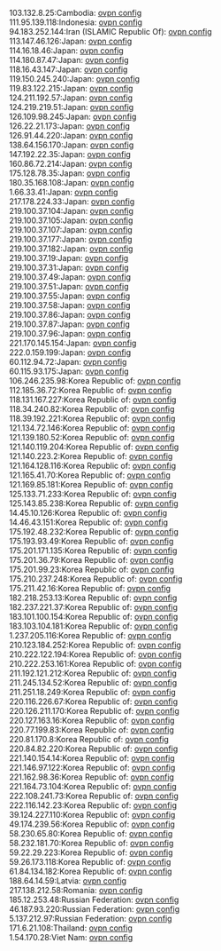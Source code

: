 103.132.8.25:Cambodia: [ovpn config](vpn/103_132_8_25.ovpn)  
111.95.139.118:Indonesia: [ovpn config](vpn/111_95_139_118.ovpn)  
94.183.252.144:Iran (ISLAMIC Republic Of): [ovpn config](vpn/94_183_252_144.ovpn)  
113.147.46.126:Japan: [ovpn config](vpn/113_147_46_126.ovpn)  
114.16.18.46:Japan: [ovpn config](vpn/114_16_18_46.ovpn)  
114.180.87.47:Japan: [ovpn config](vpn/114_180_87_47.ovpn)  
118.16.43.147:Japan: [ovpn config](vpn/118_16_43_147.ovpn)  
119.150.245.240:Japan: [ovpn config](vpn/119_150_245_240.ovpn)  
119.83.122.215:Japan: [ovpn config](vpn/119_83_122_215.ovpn)  
124.211.192.57:Japan: [ovpn config](vpn/124_211_192_57.ovpn)  
124.219.219.51:Japan: [ovpn config](vpn/124_219_219_51.ovpn)  
126.109.98.245:Japan: [ovpn config](vpn/126_109_98_245.ovpn)  
126.22.21.173:Japan: [ovpn config](vpn/126_22_21_173.ovpn)  
126.91.44.220:Japan: [ovpn config](vpn/126_91_44_220.ovpn)  
138.64.156.170:Japan: [ovpn config](vpn/138_64_156_170.ovpn)  
147.192.22.35:Japan: [ovpn config](vpn/147_192_22_35.ovpn)  
160.86.72.214:Japan: [ovpn config](vpn/160_86_72_214.ovpn)  
175.128.78.35:Japan: [ovpn config](vpn/175_128_78_35.ovpn)  
180.35.168.108:Japan: [ovpn config](vpn/180_35_168_108.ovpn)  
1.66.33.41:Japan: [ovpn config](vpn/1_66_33_41.ovpn)  
217.178.224.33:Japan: [ovpn config](vpn/217_178_224_33.ovpn)  
219.100.37.104:Japan: [ovpn config](vpn/219_100_37_104.ovpn)  
219.100.37.105:Japan: [ovpn config](vpn/219_100_37_105.ovpn)  
219.100.37.107:Japan: [ovpn config](vpn/219_100_37_107.ovpn)  
219.100.37.177:Japan: [ovpn config](vpn/219_100_37_177.ovpn)  
219.100.37.182:Japan: [ovpn config](vpn/219_100_37_182.ovpn)  
219.100.37.19:Japan: [ovpn config](vpn/219_100_37_19.ovpn)  
219.100.37.31:Japan: [ovpn config](vpn/219_100_37_31.ovpn)  
219.100.37.49:Japan: [ovpn config](vpn/219_100_37_49.ovpn)  
219.100.37.51:Japan: [ovpn config](vpn/219_100_37_51.ovpn)  
219.100.37.55:Japan: [ovpn config](vpn/219_100_37_55.ovpn)  
219.100.37.58:Japan: [ovpn config](vpn/219_100_37_58.ovpn)  
219.100.37.86:Japan: [ovpn config](vpn/219_100_37_86.ovpn)  
219.100.37.87:Japan: [ovpn config](vpn/219_100_37_87.ovpn)  
219.100.37.96:Japan: [ovpn config](vpn/219_100_37_96.ovpn)  
221.170.145.154:Japan: [ovpn config](vpn/221_170_145_154.ovpn)  
222.0.159.199:Japan: [ovpn config](vpn/222_0_159_199.ovpn)  
60.112.94.72:Japan: [ovpn config](vpn/60_112_94_72.ovpn)  
60.115.93.175:Japan: [ovpn config](vpn/60_115_93_175.ovpn)  
106.246.235.98:Korea Republic of: [ovpn config](vpn/106_246_235_98.ovpn)  
112.185.36.72:Korea Republic of: [ovpn config](vpn/112_185_36_72.ovpn)  
118.131.167.227:Korea Republic of: [ovpn config](vpn/118_131_167_227.ovpn)  
118.34.240.82:Korea Republic of: [ovpn config](vpn/118_34_240_82.ovpn)  
118.39.192.221:Korea Republic of: [ovpn config](vpn/118_39_192_221.ovpn)  
121.134.72.146:Korea Republic of: [ovpn config](vpn/121_134_72_146.ovpn)  
121.139.180.52:Korea Republic of: [ovpn config](vpn/121_139_180_52.ovpn)  
121.140.119.204:Korea Republic of: [ovpn config](vpn/121_140_119_204.ovpn)  
121.140.223.2:Korea Republic of: [ovpn config](vpn/121_140_223_2.ovpn)  
121.164.128.116:Korea Republic of: [ovpn config](vpn/121_164_128_116.ovpn)  
121.165.41.70:Korea Republic of: [ovpn config](vpn/121_165_41_70.ovpn)  
121.169.85.181:Korea Republic of: [ovpn config](vpn/121_169_85_181.ovpn)  
125.133.71.233:Korea Republic of: [ovpn config](vpn/125_133_71_233.ovpn)  
125.143.85.238:Korea Republic of: [ovpn config](vpn/125_143_85_238.ovpn)  
14.45.10.126:Korea Republic of: [ovpn config](vpn/14_45_10_126.ovpn)  
14.46.43.151:Korea Republic of: [ovpn config](vpn/14_46_43_151.ovpn)  
175.192.48.232:Korea Republic of: [ovpn config](vpn/175_192_48_232.ovpn)  
175.193.93.49:Korea Republic of: [ovpn config](vpn/175_193_93_49.ovpn)  
175.201.171.135:Korea Republic of: [ovpn config](vpn/175_201_171_135.ovpn)  
175.201.36.79:Korea Republic of: [ovpn config](vpn/175_201_36_79.ovpn)  
175.201.99.23:Korea Republic of: [ovpn config](vpn/175_201_99_23.ovpn)  
175.210.237.248:Korea Republic of: [ovpn config](vpn/175_210_237_248.ovpn)  
175.211.42.16:Korea Republic of: [ovpn config](vpn/175_211_42_16.ovpn)  
182.218.253.13:Korea Republic of: [ovpn config](vpn/182_218_253_13.ovpn)  
182.237.221.37:Korea Republic of: [ovpn config](vpn/182_237_221_37.ovpn)  
183.101.100.154:Korea Republic of: [ovpn config](vpn/183_101_100_154.ovpn)  
183.103.104.181:Korea Republic of: [ovpn config](vpn/183_103_104_181.ovpn)  
1.237.205.116:Korea Republic of: [ovpn config](vpn/1_237_205_116.ovpn)  
210.123.184.252:Korea Republic of: [ovpn config](vpn/210_123_184_252.ovpn)  
210.222.122.194:Korea Republic of: [ovpn config](vpn/210_222_122_194.ovpn)  
210.222.253.161:Korea Republic of: [ovpn config](vpn/210_222_253_161.ovpn)  
211.192.121.212:Korea Republic of: [ovpn config](vpn/211_192_121_212.ovpn)  
211.245.134.52:Korea Republic of: [ovpn config](vpn/211_245_134_52.ovpn)  
211.251.18.249:Korea Republic of: [ovpn config](vpn/211_251_18_249.ovpn)  
220.116.226.67:Korea Republic of: [ovpn config](vpn/220_116_226_67.ovpn)  
220.126.211.170:Korea Republic of: [ovpn config](vpn/220_126_211_170.ovpn)  
220.127.163.16:Korea Republic of: [ovpn config](vpn/220_127_163_16.ovpn)  
220.77.199.83:Korea Republic of: [ovpn config](vpn/220_77_199_83.ovpn)  
220.81.170.8:Korea Republic of: [ovpn config](vpn/220_81_170_8.ovpn)  
220.84.82.220:Korea Republic of: [ovpn config](vpn/220_84_82_220.ovpn)  
221.140.154.14:Korea Republic of: [ovpn config](vpn/221_140_154_14.ovpn)  
221.146.97.122:Korea Republic of: [ovpn config](vpn/221_146_97_122.ovpn)  
221.162.98.36:Korea Republic of: [ovpn config](vpn/221_162_98_36.ovpn)  
221.164.73.104:Korea Republic of: [ovpn config](vpn/221_164_73_104.ovpn)  
222.108.241.73:Korea Republic of: [ovpn config](vpn/222_108_241_73.ovpn)  
222.116.142.23:Korea Republic of: [ovpn config](vpn/222_116_142_23.ovpn)  
39.124.227.110:Korea Republic of: [ovpn config](vpn/39_124_227_110.ovpn)  
49.174.239.56:Korea Republic of: [ovpn config](vpn/49_174_239_56.ovpn)  
58.230.65.80:Korea Republic of: [ovpn config](vpn/58_230_65_80.ovpn)  
58.232.181.70:Korea Republic of: [ovpn config](vpn/58_232_181_70.ovpn)  
59.22.29.223:Korea Republic of: [ovpn config](vpn/59_22_29_223.ovpn)  
59.26.173.118:Korea Republic of: [ovpn config](vpn/59_26_173_118.ovpn)  
61.84.134.182:Korea Republic of: [ovpn config](vpn/61_84_134_182.ovpn)  
188.64.14.59:Latvia: [ovpn config](vpn/188_64_14_59.ovpn)  
217.138.212.58:Romania: [ovpn config](vpn/217_138_212_58.ovpn)  
185.12.253.48:Russian Federation: [ovpn config](vpn/185_12_253_48.ovpn)  
46.187.93.220:Russian Federation: [ovpn config](vpn/46_187_93_220.ovpn)  
5.137.212.97:Russian Federation: [ovpn config](vpn/5_137_212_97.ovpn)  
171.6.21.108:Thailand: [ovpn config](vpn/171_6_21_108.ovpn)  
1.54.170.28:Viet Nam: [ovpn config](vpn/1_54_170_28.ovpn)  
